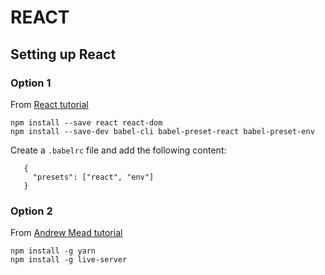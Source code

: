 # REACT

## Setting up React
 
 ### Option 1
 From [React tutorial](https://reactjs.org/docs/add-react-to-an-existing-app.html#installing-react)
 ```
 npm install --save react react-dom
 npm install --save-dev babel-cli babel-preset-react babel-preset-env
 ```

 Create a `.babelrc` file and add the following content:
 ``` 
	{
	  "presets": ["react", "env"]
	}
 ``` 

 ### Option 2
 From [Andrew Mead tutorial](https://www.udemy.com/react-2nd-edition/learn/v4/content)
 ```
 npm install -g yarn
 npm install -g live-server
 ```
